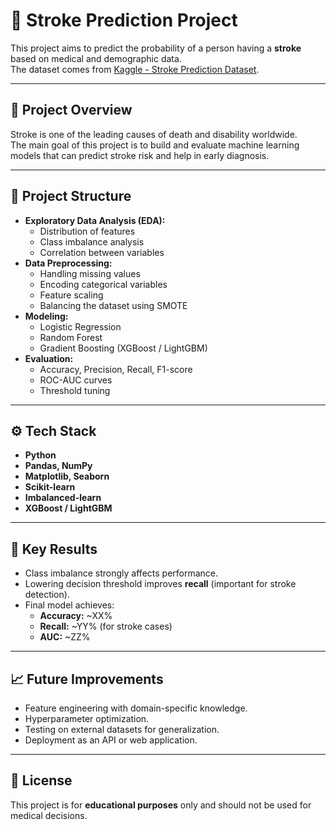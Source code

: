 # 🧠 Stroke Prediction Project

This project aims to predict the probability of a person having a **stroke** based on medical and demographic data.  
The dataset comes from [Kaggle - Stroke Prediction Dataset](https://www.kaggle.com/fedesoriano/stroke-prediction-dataset).

---

## 📌 Project Overview
Stroke is one of the leading causes of death and disability worldwide.  
The main goal of this project is to build and evaluate machine learning models that can predict stroke risk and help in early diagnosis.

---

## 📂 Project Structure
- **Exploratory Data Analysis (EDA):**
  - Distribution of features
  - Class imbalance analysis
  - Correlation between variables
- **Data Preprocessing:**
  - Handling missing values
  - Encoding categorical variables
  - Feature scaling
  - Balancing the dataset using SMOTE
- **Modeling:**
  - Logistic Regression
  - Random Forest
  - Gradient Boosting (XGBoost / LightGBM)
- **Evaluation:**
  - Accuracy, Precision, Recall, F1-score
  - ROC-AUC curves
  - Threshold tuning

---

## ⚙️ Tech Stack
- **Python**
- **Pandas, NumPy**
- **Matplotlib, Seaborn**
- **Scikit-learn**
- **Imbalanced-learn**
- **XGBoost / LightGBM**

---

## 🚀 Key Results
- Class imbalance strongly affects performance.
- Lowering decision threshold improves **recall** (important for stroke detection).
- Final model achieves:
  - **Accuracy:** ~XX%
  - **Recall:** ~YY% (for stroke cases)
  - **AUC:** ~ZZ%

---

## 📈 Future Improvements
- Feature engineering with domain-specific knowledge.
- Hyperparameter optimization.
- Testing on external datasets for generalization.
- Deployment as an API or web application.

---

## 📜 License
This project is for **educational purposes** only and should not be used for medical decisions.
